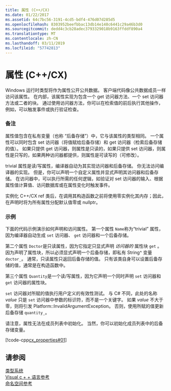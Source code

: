 ```yaml
---
title: 属性 (C++/CX)
ms.date: 01/22/2017
ms.assetid: 64c7bc56-3191-4cd5-bdf4-476d07d285d5
ms.openlocfilehash: 8303952beefbbac13db14e148c6441c29a46b3d0
ms.sourcegitcommit: dedd4c3cb28adec3793329018b9163ffddf890a4
ms.translationtype: MT
ms.contentlocale: zh-CN
ms.lasthandoff: 03/11/2019
ms.locfileid: "57742813"
---
```

# <a name="properties-ccx"></a>属性 (C++/CX)

Windows 运行时类型将作为属性公开公共数据。 客户端代码像公共数据成员一样访问该属性。 在内部，该属性实现为包含一个 get 访问器方法、一个 set 访问器方法或二者的块。 通过使用访问器方法，你可以在检索值的前后执行其他操作，例如，可以触发事件或执行验证检查。

### <a name="remarks"></a>备注

属性值包含在私有变量（也称 “后备存储”）中，它与该属性的类型相同。 一个属性可以同时包含 set 访问器（将值赋给后备存储）和 get 访问器（检索后备存储的值）。 如果只提供 get 访问器，则属性是只读的，如果只提供 set 访问器，则属性是只写的，如果两种访问器都提供，则属性是可读写的（可修改）。

 trivial 属性是读/写属性，编译器自动为其实现访问器和后备存储。 你无法访问编译器的实现。 但是，你可以声明一个自定义属性并显式声明其访问器和后备存储。 在访问器中，可以执行所需的任何逻辑，如验证对 set 访问器的输入、根据属性值计算值、访问数据库或在属性变化时触发事件。

实例化 C++/CX ref 类后，在调用其构造函数之前将使用零实例化其内存；因此，在声明时将为所有属性分配默认值零或 nullptr。

### <a name="examples"></a>示例

下面的代码示例演示如何声明和访问属性。 第一个属性 `Name`称为“trivial”  属性，因为编译器自动生成 `set` 访问器、 `get` 访问器和一个后备存储。

第二个属性 `Doctor`是只读属性，因为它指定只显式声明 *访问器的* 属性块 `get` 。 因为声明了属性块，所以必须显式声明一个后备存储，即私有 String^ 变量 `doctor_`。 通常，只读属性只返回后备存储的值。 只有该类自身可以设置后备存储的值，通常是在构造函数中。

第三个属性 `Quantity`是一个读/写属性，因为它声明一个同时声明 `set` 访问器和 `get` 访问器的属性块。

`set` 访问器对所赋的值执行用户定义的有效性测试。 与 C# 不同，此处的名称 *value* 只是 `set` 访问器中参数的标识符，而不是一个关键字。 如果 *value* 不大于零，则将引发 Platform::InvalidArgumentException。 否则，使用所赋的值更新后备存储 `quantity_`。

请注意，属性无法在成员列表中初始化。 当然，你可以初始化成员列表中的后备存储变量。

[!code-cpp[cx_properties#01](../cppcx/codesnippet/CPP/cx_properties/class1.h#01)]

## <a name="see-also"></a>请参阅

[类型系统](../cppcx/type-system-c-cx.md)<br/>
[Visual c + + 语言参考](../cppcx/visual-c-language-reference-c-cx.md)<br/>
[命名空间参考](../cppcx/namespaces-reference-c-cx.md)
